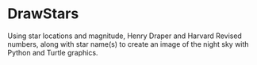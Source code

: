 # DrawStars
Using star locations and magnitude, Henry Draper and Harvard Revised numbers, along with star name(s) to create an image of the night sky with Python and Turtle graphics.
